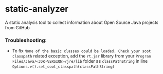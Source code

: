 # static-analyzer
A static analysis tool to collect information about Open Source Java projects from GitHub

### Troubleshooting:
- To fix `None of the basic classes could be loaded. Check your soot classpath` related exception, add the `rt.jar` library from your `Program Files/Java/<JDK-VERSION>/jre/lib` folder as `classPathString` in line `Options.v().set_soot_classpath(classPathString)`
